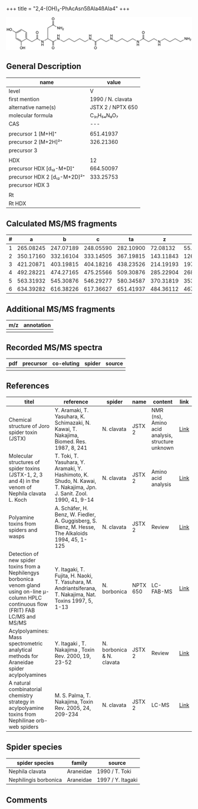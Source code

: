 +++
title = "2,4-(OH)₂-PhAcAsn5ßAla4ßAla4"
+++

![](/img/2-4-OH2-PhAcAsn5bAla4bAla4.png)

## General Description

| name                         | value             |
|------------------------------|-------------------|
| level                        | V                 |
| first mention                | 1990 / N. clavata |
| alternative name(s)          | JSTX 2 / NPTX 650 |
| molecular formula            | C₃₁H₅₄N₈O₇        |
| CAS                          | ---               |
|                              |                   |
| precursor 1 [M+H]⁺           | 651.41937         |
| precursor 2 [M+2H]²⁺         | 326.21360         |
| precursor 3                  |                   |
|                              |                   |
| HDX                          | 12                |
| precursor HDX   [d₁₂-M+D]⁺   | 664.50097         |
| precursor HDX 2 [d₁₂-M+2D]²⁺ | 333.25753         |
| precursor HDX 3              |                   |
|                              |                   |
| Rt                           |                   |
| Rt HDX                       |                   |

## Calculated MS/MS fragments

| # | a         | b         | c         | ta        | z         | y         | tz        |
|---|-----------|-----------|-----------|-----------|-----------|-----------|-----------|
| 1 | 265.08245 | 247.07189 | 248.05590 | 282.10900 | 72.08132  | 55.05477  | 89.10787  |
| 2 | 350.17160 | 332.16104 | 333.14505 | 367.19815 | 143.11843 | 126.09188 | 160.14498 |
| 3 | 421.20871 | 403.19815 | 404.18216 | 438.23526 | 214.19193 | 197.16538 | 231.21848 |
| 4 | 492.28221 | 474.27165 | 475.25566 | 509.30876 | 285.22904 | 268.20249 | 302.25559 |
| 5 | 563.31932 | 545.30876 | 546.29277 | 580.34587 | 370.31819 | 353.29164 | 387.34474 |
| 6 | 634.39282 | 616.38226 | 617.36627 | 651.41937 | 484.36112 | 467.33457 | 501.38767 |

## Additional MS/MS fragments

| m/z       | annotation |
|-----------|------------|
|           |            |

## Recorded MS/MS spectra

| pdf | precursor | co-eluting | spider    | source                              |
|-----|-----------|------------|-----------|-------------------------------------|
|     |           |            |           |                                     |

## References

| titel                                                                                                                                          | reference                                                                                                            | spider                    | name     | content                                          | link                                                                                                              |
|------------------------------------------------------------------------------------------------------------------------------------------------|----------------------------------------------------------------------------------------------------------------------|---------------------------|----------|--------------------------------------------------|-------------------------------------------------------------------------------------------------------------------|
| Chemical structure of Joro spider toxin (JSTX)                                                                                                 | Y. Aramaki, T. Yasuhara, K. Schimazaki, N. Kawai, T. Nakajima, Biomed. Res. 1987, 8, 241                             | N. clavata                | JSTX 2   | NMR (ns), Amino acid analysis, structure unknown | [Link](https://www.jstage.jst.go.jp/article/biomedres/8/4/8_241/_article)                                         |
| Molecular structures of spider toxins (JSTX-1, 2, 3 and 4) in the venom of Nephila clavata L. Koch                                             | T. Toki, T. Yasuhara, Y. Aramaki, Y. Hashimoto, K. Shudo, N. Kawai, T. Nakajima, Jpn. J. Sanit. Zool. 1990, 41, 9-14 | N. clavata                | JSTX 2   | Amino acid analysis                              | [Link](https://www.jstage.jst.go.jp/article/mez/41/1/41_KJ00000823475/_article)                                   |
| Polyamine toxins from spiders and wasps                                                                                                        | A. Schäfer, H. Benz, W. Fiedler, A. Guggisberg, S. Bienz, M. Hesse, The Alkaloids 1994, 45, 1-125                    | N. clavata                | JSTX 2   | Review                                           | [Link](https://www.sciencedirect.com/science/article/pii/S009995980860276X)                                       |
| Detection of new spider toxins from a Nephilengys borbonica venom gland using on-line µ-column HPLC continuous flow (FRIT) FAB LC/MS and MS/MS | Y. Itagaki, T. Fujita, H. Naoki, T. Yasuhara, M. Andriantsiferana, T. Nakajima, Nat. Toxins 1997, 5, 1-13            | N. borbonica              | NPTX 650 | LC-FAB-MS                                        | [Link](https://onlinelibrary.wiley.com/doi/abs/10.1002/%28SICI%29%281997%295%3A1%3C1%3A%3AAID-NT1%3E3.0.CO%3B2-8) |
| Acylpolyamines: Mass spectrometric analytical methods for Araneidae spider acylpolyamines                                                      | Y. Itagaki , T. Nakajima , Toxin Rev. 2000, 19, 23-52                                                                | N. borbonica & N. clavata | JSTX 2   | Review                                           | [Link](https://www.tandfonline.com/doi/abs/10.1081/TXR-100100314)                                                 |
| A natural combinatorial chemistry strategy in acylpolyamine toxins from Nephilinae orb-web spiders                                             | M. S. Palma, T. Nakajima, Toxin Rev. 2005, 24, 209-234                                                               | N. clavata                | JSTX 2   | LC-MS                                            | [Link](https://www.tandfonline.com/doi/abs/10.1081/TXR-200057857)                                                 |

## Spider species

| spider species        | family    | source            |
|-----------------------|-----------|-------------------|
| Nephila clavata       | Araneidae | 1990 / T. Toki    |
| Nephilingis borbonica | Araneidae | 1997 / Y. Itagaki |

## Comments